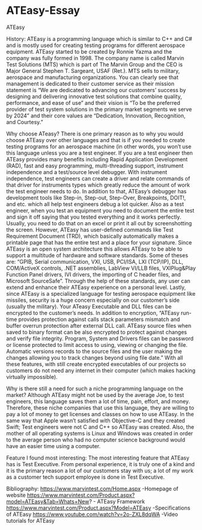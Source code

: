 # ATEasy-Essay
ATEasy

History:
  ATEasy is a programming language which is similar to C++ and C# and is mostly used for creating testing programs for different aerospace equipment. ATEasy started to be created by Ronnie Yazma and the company was fully formed in 1998. The company name is called Marvin Test Solutions (MTS) which is part of The Marvin Group and the CEO is Major General Stephen T. Sargeant, USAF (Ret.). MTS sells to military, aerospace and manufacturing organizations. You can clearly see that management is dedicated to their customer service as their mission statement is “We are dedicated to advancing our customers’ success by designing and delivering innovative test solutions that combine quality, performance, and ease of use” and their vision is “To be the preferred provider of test system solutions in the primary market segments we serve by 2024” and their core values are “Dedication, Innovation, Recognition,  and Courtesy.”

Why choose ATeasy?
  There is one primary reason as to why you would choose ATEasy over other languages and that is if you needed to create testing programs for an aerospace machine (in other words, you won’t use this language unless you are a test engineer. If you are a test engineer then ATEasy provides many benefits including Rapid Application Development (RAD), fast and easy programming, multi-threading support, instrument independence and  a test/source level debugger. With instrument independence, test engineers can create a driver and relate commands of that driver for instruments types which greatly reduce the amount of work the test engineer needs to do. In addition to that, ATEasy’s debugger has development tools like Step-in, Step-out, Step-Over, Breakpoints, DOIT!, and etc. which all help test engineers debug a lot quicker.
  Also as a test engineer, when you test an equipment you need to document the entire test and sign it off saying that you tested everything and it works perfectly. Usually, you need to do that on an excel or print it all out by screenshotting the screen. However, ATEasy has user-defined commands like Test Requirement Document (TRD), which basically automatically makes a printable page that has the entire test and a place for your signature.
Since ATEasy is an open system architecture this allows ATEasy to be able to support a multitude of hardware and software standards. Some of theses are: “GPIB, Serial communication, VXI, USB, PCI/ISA, LXI (TCP/IP), DLL, COM/ActiveX controls, .NET assemblies, LabView VI/LLB files, VXIPlug&Play Function Panel drivers, IVI drivers, the importing of C header files, and Microsoft SourceSafe”. Through the help of these standards, any user can extend and enhance their ATEasy experience on a personal level. 
  Lastly, since ATEasy is a specialized language for testing aerospace equipment like missiles, security is a huge concern especially on our customer’s side (usually the military). Your ATeasy Executable and DLL files can be encrypted to the customer’s needs.  In addition to encryption, “ATEasy run-time provides protection against calls stack parameters mismatch and buffer overrun protection after external DLL call. ATEasy source files when saved to binary format can be also encrypted to protect against changes and verify file integrity. Program, System and Drivers files can be password or license protected to limit access to using, viewing or changing the file. Automatic versions records to the source files and the user making the changes allowing you to track changes beyond using file date.” With all these features, with still create encrypted executables of our projects so customers do not need any internet in their computer (which makes hacking virtually impossible). 

Why is there still a need for such a niche programming language on the market?
  Although ATEasy might not be used by the average Joe, to test engineers, this language saves them a lot of time, pain, effort, and money. Therefore, these niche companies that use this language, they are willing to pay a lot of money to get licenses and classes on how to use ATEasy. In the same way that Apple wasn’t satisfied with Objective-C and they created Swift; Test engineers were not C and C++ so ATEasy was created. Also, the mother of all operating systems is Linux and Windows was created in order to the average person who had no computer science background would have an easier time using a computer.

Feature I found most interesting:
  The most interesting feature that ATEasy has is Test Executive. From personal experience, it is truly one of a kind and it is the primary reason a lot of our customers stay with us; a lot of my work as a customer tech support employee is done in Test Executive.

Bibliography:
https://www.marvintest.com/Home.aspx -Homepage of website
https://www.marvintest.com/Product.aspx?model=ATEasy&Tab=Whats+New? - ATEasy Framework
https://www.marvintest.com/Product.aspx?Model=ATEasy -Specifications of ATEasy
https://www.youtube.com/watch?v=2o-ZXL8dqWA -Video tutorials for ATEasy
